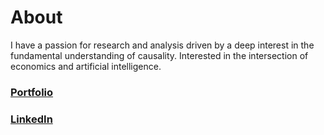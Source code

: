 About
====
I have a passion for research and analysis driven by a deep interest in the fundamental understanding of causality. Interested in the intersection of economics and artificial intelligence.  
### [Portfolio](./portfolio.md)
### [LinkedIn](https://www.linkedin.com/in/krsoderstrom/)  
